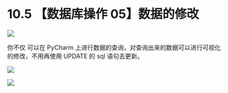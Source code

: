 # 10.5 【数据库操作 05】数据的修改

![](http://image.iswbm.com/20200804124133.png)

你不仅 可以在 PyCharm 上进行数据的查询，对查询出来的数据可以进行可视化的修改，不用再使用 UPDATE 的 sql 语句去更新。

![](http://image.iswbm.com/20210401082022.png)

![](http://image.iswbm.com/20200607174235.png)
